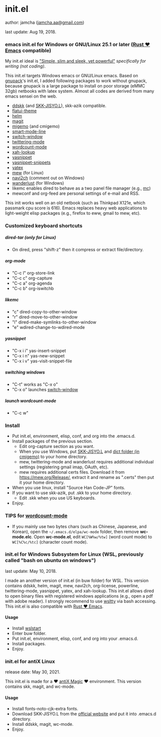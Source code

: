 # init.el
author: jamcha (jamcha.aa@gmail.com)

last update: Aug 19, 2018.

### emacs init.el for Windows or GNU/Linux 25.1 or later ([Rust :heart: Emacs](https://github.com/wilfred/remacs) compatible)

My init.el ideal is ["Simple, slim and sleek, yet powerful"](http://scribes.sourceforge.net/) _specifically for writing (not coding)_.

This init.el targets Windows emacs or GNU/Linux emacs. Based on [gnupack](http://gnupack.osdn.jp/docs/latest/UsersGuide.html)'s init.el, I added following packages to work without gnupack, because gnupack is a large package to install on poor storage (eMMC 32gb) netbooks with latex system. Almost all codes are derived from many emacs sensei on the web.

- [ddskk](https://github.com/skk-dev/ddskk/) (and [SKK-JISYO.L](http://openlab.ring.gr.jp/skk/wiki/wiki.cgi?page=SKK%BC%AD%BD%F1#p7)), skk-azik compatible.
- [flatui-theme](https://github.com/john2x/flatui-theme.el)
- [helm](https://github.com/helm/helm)
- [magit](https://github.com/magit/magit)
- [migemo](https://github.com/emacs-jp/migemo) (and cmigemo)
- [smart-mode-line](https://github.com/Malabarba/smart-mode-line)
- [switch-window](https://github.com/dimitri/switch-window)
- [twittering-mode](https://github.com/hayamiz/twittering-mode)
- [wordcount-mode](https://github.com/bnbeckwith/wc-mode)
- [xah-lookup](https://github.com/xahlee/lookup-word-on-internet)
- [yasnippet](https://github.com/joaotavora/yasnippet)
- [yasnippet-snippets](https://github.com/AndreaCrotti/yasnippet-snippets)
- [yatex](https://www.yatex.org/)
- [mew](https://github.com/kazu-yamamoto/Mew) (for Linux)
- [navi2ch](https://github.com/naota/navi2ch) (comment out on Windows)
- [wanderlust](https://github.com/wanderlust/wanderlust) (for Windows)
- likemc enables dired to behave as a two panel file manager (e.g., [mc](https://github.com/MidnightCommander/mc))
- mewconf and org-feed are personal settings of e-mail and RSS.

This init works well on an old netbook (such as Thinkpad X121e, which passmark cpu score is 616). Emacs replaces heavy web applications to light-weight elisp packages (e.g., firefox to eww, gmail to mew, etc). 

### Customized keyboard shortcuts
##### dired-tar (only for Linux)
- On dired, press "shift-z" then it compress or extract file/directory.

##### org-mode
- "C-c l" org-store-link
- "C-c c" org-capture
- "C-c a" org-agenda
- "C-c b" org-iswitchb

##### likemc
- "c" dired-copy-to-other-window
- "r" dired-move-to-other-window
- "l" dired-make-symlinks-to-other-window
- "e" wdired-change-to-wdired-mode

##### yasnippet
- "C-x i i" yas-insert-snippet
- "C-x i n" yas-new-snippet
- "C-x i v" yas-visit-snippet-file

##### switching windows
- "C-t" works as "C-x o"
- "C-x o" launches [switch-window](https://github.com/dimitri/switch-window)

##### launch wordcount-mode
- "C-c w"

### Install
- Put init.el, environment, elisp, conf, and org into the .emacs.d.
- Install packages of the previous section.
  + Edit org-capture section as you want.
  + When you use Windows, put [SKK-JISYO.L](http://openlab.ring.gr.jp/skk/wiki/wiki.cgi?page=SKK%BC%AD%BD%F1#p7) and [dict folder (in cmigemo)](https://www.kaoriya.net/software/cmigemo/) to your home directory.
  + mew, twittering-mode and wanderlust requires additional individual settings (registering gmail imap, OAuth, etc).
  + mew requires additional certs files. Download it from https://mew.org/Release/, extract it and rename as ".certs" then put it your home directory.
- When you use linux, install "Source Han Code-JP" fonts.
- If you want to use skk-azik, put .skk to your home directory.
  + Edit .skk when you use US keyboards.
- Enjoy.

### TIPS for [wordcount-mode](https://github.com/bnbeckwith/wc-mode)
- If you mainly use two bytes chars (such as Chinese, Japanese, and Korean), open the `~/.emacs.d/elpa/wc-mode` folder, then remove **wc-mode.elc**. Open **wc-mode.el**, edit `WC[%W%w/%tw]` (word count mode) to `WC[%C%c/%tc]` (character count mode).

### init.el for Windows Subsystem for Linux (WSL, previously called "bash on ubuntu on windows")
last update: May 10, 2018.

I made an another version of init.el (in buw folder) for WSL. This version contains ddskk, helm, magit, mew, navi2ch, org-license, powerline, twittering-mode, yasnippet, yatex, and xah-lookup. This init.el allows dired to open binary files with registered windows applications (e.g., open a pdf with adobe reader). I strongly recommend to use [wsltty](https://github.com/mintty/wsltty) via bash accessing. This init.el is also compatible with [Rust :heart: Emacs](https://github.com/wilfred/remacs).

#### Usage
- Install [wslstart](https://www49.atwiki.jp/ntemacs/pages/62.html)
- Enter buw folder.
- Put init.el, environment, elisp, conf, and org into your .emacs.d.
- Install packages.
- Enjoy.

### init.el for antiX Linux
release date: May 30, 2021.

This init.el is made for a :heart: [antiX Magic](https://antixlinux.com/) :heart: environment. This version contains skk, magit, and wc-mode.

#### Usage
- Install fonts-noto-cjk-extra fonts.
- Download SKK-JISYO.L from the [official website](https://github.com/skk-dev/dict/blob/master/SKK-JISYO.L) and put it into .emacs.d directory.
- Install ddskk, magit, wc-mode.
- Enjoy.